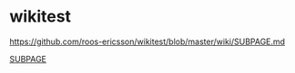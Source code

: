# wikitest
https://github.com/roos-ericsson/wikitest/blob/master/wiki/SUBPAGE.md

[SUBPAGE](https://github.com/roos-ericsson/wikitest/blob/master/Wiki/SUBPAGE.md)